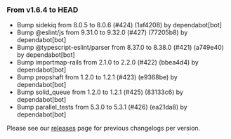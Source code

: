### From v1.6.4 to HEAD

- Bump sidekiq from 8.0.5 to 8.0.6 (#424) (1af4208) by dependabot[bot]
- Bump @eslint/js from 9.31.0 to 9.32.0 (#427) (77205b8) by dependabot[bot]
- Bump @typescript-eslint/parser from 8.37.0 to 8.38.0 (#421) (a749e40) by dependabot[bot]
- Bump importmap-rails from 2.1.0 to 2.2.0 (#422) (bbea4d4) by dependabot[bot]
- Bump propshaft from 1.2.0 to 1.2.1 (#423) (e9368be) by dependabot[bot]
- Bump solid_queue from 1.2.0 to 1.2.1 (#425) (83133c6) by dependabot[bot]
- Bump parallel_tests from 5.3.0 to 5.3.1 (#426) (ea21da8) by dependabot[bot]

Please see our [releases](https://github.com/devxiongmao/truckin-along/releases/) page for previous changelogs per version.

